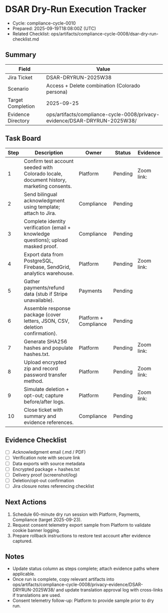# DSAR Dry-Run Execution Tracker

- Cycle: compliance-cycle-0010
- Prepared: 2025-09-19T18:08:00Z (UTC)
- Related Checklist: ops/artifacts/compliance-cycle-0008/dsar-dry-run-checklist.md

## Summary
| Field | Value |
| --- | --- |
| Jira Ticket | DSAR-DRYRUN-2025W38 |
| Scenario | Access + Delete combination (Colorado persona) |
| Target Completion | 2025-09-25 |
| Evidence Directory | ops/artifacts/compliance-cycle-0008/privacy-evidence/DSAR-DRYRUN-2025W38/ |

## Task Board
| Step | Description | Owner | Status | Evidence |
| --- | --- | --- | --- | --- |
| 1 | Confirm test account seeded with Colorado locale, document history, marketing consents. | Platform | Pending | Zoom link: <TBD> |
| 2 | Send bilingual acknowledgment using template; attach to Jira. | Compliance | Pending |  |
| 3 | Complete identity verification (email + knowledge questions); upload masked proof. | Compliance | Pending |  |
| 4 | Export data from PostgreSQL, Firebase, SendGrid, analytics warehouse. | Platform | Pending | Zoom link: <TBD> |
| 5 | Gather payments/refund data (stub if Stripe unavailable). | Payments | Pending |  |
| 6 | Assemble response package (cover letters, JSON, CSV, deletion confirmation). | Platform + Compliance | Pending |  |
| 7 | Generate SHA256 hashes and populate hashes.txt. | Platform | Pending | Zoom link: <TBD> |
| 8 | Upload encrypted zip and record password transfer method. | Platform | Pending | Zoom link: <TBD> |
| 9 | Simulate deletion + opt-out; capture before/after logs. | Platform | Pending | Zoom link: <TBD> |
| 10 | Close ticket with summary and evidence references. | Compliance | Pending |  |

## Evidence Checklist
- [ ] Acknowledgment email (.md / PDF)
- [ ] Verification note with secure link
- [ ] Data exports with source metadata
- [ ] Encrypted package + hashes.txt
- [ ] Delivery proof (screenshot/log)
- [ ] Deletion/opt-out confirmation
- [ ] Jira closure notes referencing checklist

## Next Actions
1. Schedule 60-minute dry run session with Platform, Payments, Compliance (target 2025-09-23).
2. Request consent telemetry export sample from Platform to validate cookie banner logging.
3. Prepare rollback instructions to restore test account after evidence captured.

## Notes
- Update status column as steps complete; attach evidence paths where applicable.
- Once run is complete, copy relevant artifacts into ops/artifacts/compliance-cycle-0008/privacy-evidence/DSAR-DRYRUN-2025W38/ and update translation approval log with cross-links if translations are used.
- Consent telemetry follow-up: Platform to provide sample prior to dry run.
